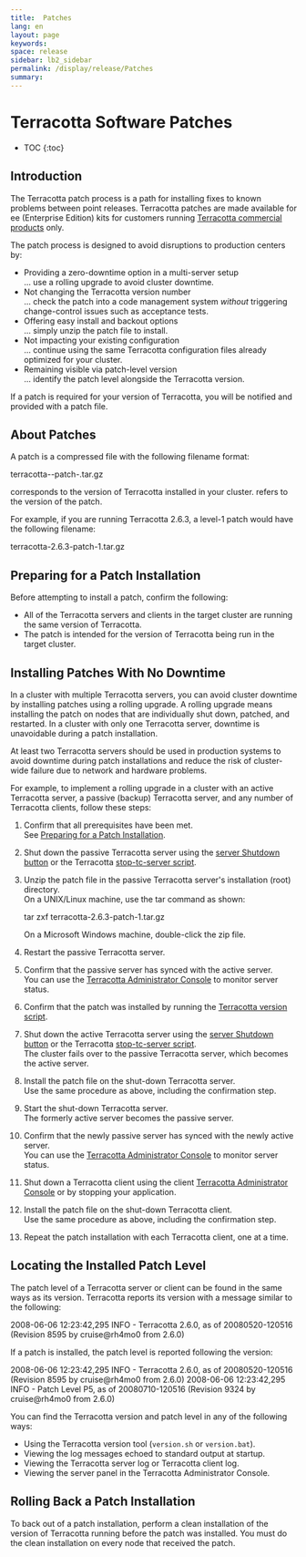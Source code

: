 ```yaml
---
title:  Patches  
lang: en
layout: page
keywords:
space: release
sidebar: lb2_sidebar
permalink: /display/release/Patches
summary:
---
```


Terracotta Software Patches
===========================

* TOC
{:toc}

Introduction
------------

The Terracotta patch process is a path for installing fixes to known problems between point releases. Terracotta patches are made available for ee (Enterprise Edition) kits for customers running [Terracotta commercial products](http://www.terracotta.org/products) only.

The patch process is designed to avoid disruptions to production centers by:

*   Providing a zero-downtime option in a multi-server setup  
    ... use a rolling upgrade to avoid cluster downtime.
*   Not changing the Terracotta version number  
    ... check the patch into a code management system _without_ triggering change-control issues such as acceptance tests.
*   Offering easy install and backout options  
    ... simply unzip the patch file to install.
*   Not impacting your existing configuration  
    ... continue using the same Terracotta configuration files already optimized for your cluster.
*   Remaining visible via patch-level version  
    ... identify the patch level alongside the Terracotta version.

If a patch is required for your version of Terracotta, you will be notified and provided with a patch file.

About Patches
-------------

A patch is a compressed file with the following filename format:

terracotta-<tc-version>-patch-<patch-level>.tar.gz 

<tc-version> corresponds to the version of Terracotta installed in your cluster. <patch-level> refers to the version of the patch.

For example, if you are running Terracotta 2.6.3, a level-1 patch would have the following filename:

terracotta-2.6.3-patch-1.tar.gz

Preparing for a Patch Installation
----------------------------------

Before attempting to install a patch, confirm the following:

*   All of the Terracotta servers and clients in the target cluster are running the same version of Terracotta.
*   The patch is intended for the version of Terracotta being run in the target cluster.

Installing Patches With No Downtime
-----------------------------------

In a cluster with multiple Terracotta servers, you can avoid cluster downtime by installing patches using a rolling upgrade. A rolling upgrade means installing the patch on nodes that are individually shut down, patched, and restarted. In a cluster with only one Terracotta server, downtime is unavoidable during a patch installation.

At least two Terracotta servers should be used in production systems to avoid downtime during patch installations and reduce the risk of cluster-wide failure due to network and hardware problems.

For example, to implement a rolling upgrade in a cluster with an active Terracotta server, a passive (backup) Terracotta server, and any number of Terracotta clients, follow these steps:

1.  Confirm that all prerequisites have been met.  
    See [Preparing for a Patch Installation](#Patches-prepare).
2.  Shut down the passive Terracotta server using the [server Shutdown button](http://www.terracotta.org/documentation/dev-console) or the Terracotta [stop-tc-server script](http://www.terracotta.org/documentation/tools-catalog).
3.  Unzip the patch file in the passive Terracotta server's installation (root) directory.  
    On a UNIX/Linux machine, use the tar command as shown:
    
    tar zxf terracotta-2.6.3-patch-1.tar.gz
    
    On a Microsoft Windows machine, double-click the zip file.
4.  Restart the passive Terracotta server.
5.  Confirm that the passive server has synced with the active server.  
    You can use the [Terracotta Administrator Console](http://www.terracotta.org/documentation/dev-console) to monitor server status.
6.  Confirm that the patch was installed by running the [Terracotta version script](http://www.terracotta.org/documentation/tools-catalog).
7.  Shut down the active Terracotta server using the [server Shutdown button](http://www.terracotta.org/documentation/dev-console) or the Terracotta [stop-tc-server script](http://www.terracotta.org/documentation/tools-catalog).  
    The cluster fails over to the passive Terracotta server, which becomes the active server.
8.  Install the patch file on the shut-down Terracotta server.  
    Use the same procedure as above, including the confirmation step.
9.  Start the shut-down Terracotta server.  
    The formerly active server becomes the passive server.
10.  Confirm that the newly passive server has synced with the newly active server.  
    You can use the [Terracotta Administrator Console](http://www.terracotta.org/documentation/dev-console) to monitor server status.
11.  Shut down a Terracotta client using the client [Terracotta Administrator Console](http://www.terracotta.org/documentation/dev-console) or by stopping your application.
12.  Install the patch file on the shut-down Terracotta client.  
    Use the same procedure as above, including the confirmation step.
13.  Repeat the patch installation with each Terracotta client, one at a time.

Locating the Installed Patch Level
----------------------------------

The patch level of a Terracotta server or client can be found in the same ways as its version. Terracotta reports its version with a message similar to the following:

2008-06-06 12:23:42,295 INFO - Terracotta 2.6.0, as of 20080520-120516 (Revision 8595 by cruise@rh4mo0 from 2.6.0)

If a patch is installed, the patch level is reported following the version:

2008-06-06 12:23:42,295 INFO - Terracotta 2.6.0, as of 20080520-120516 (Revision 8595 by cruise@rh4mo0 from 2.6.0)
2008-06-06 12:23:42,295 INFO - Patch Level P5, as of 20080710-120516 (Revision 9324 by cruise@rh4mo0 from 2.6.0)

You can find the Terracotta version and patch level in any of the following ways:

*   Using the Terracotta version tool (`version.sh` or `version.bat`).
*   Viewing the log messages echoed to standard output at startup.
*   Viewing the Terracotta server log or Terracotta client log.
*   Viewing the server panel in the Terracotta Administrator Console.

Rolling Back a Patch Installation
---------------------------------

To back out of a patch installation, perform a clean installation of the version of Terracotta running before the patch was installed. You must do the clean installation on every node that received the patch.


